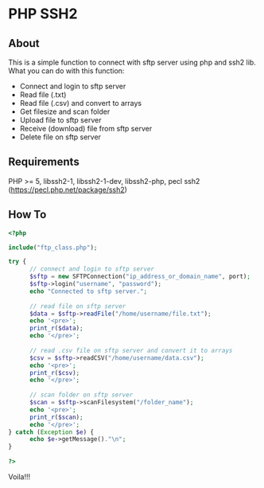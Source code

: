 # PHP SSH2

## About
This is a simple function to connect with sftp server using php and ssh2 lib.
<br>What you can do with this function:
* Connect and login to sftp server
* Read file (.txt)
* Read file (.csv) and convert to arrays
* Get filesize and scan folder
* Upload file to sftp server
* Receive (download) file from sftp server
* Delete file on sftp server


## Requirements
PHP >= 5, libssh2-1, libssh2-1-dev, libssh2-php, pecl ssh2 (https://pecl.php.net/package/ssh2)

## How To
```php
<?php

include("ftp_class.php");

try {
      // connect and login to sftp server
      $sftp = new SFTPConnection("ip_address_or_domain_name", port);
      $sftp->login("username", "password");
      echo "Connected to sftp server.";  
      
      // read file on sftp server
      $data = $sftp->readFile("/home/username/file.txt");
      echo '<pre>';
      print_r($data);
      echo '</pre>';
      
      // read .csv file on sftp server and convert it to arrays
      $csv = $sftp->readCSV("/home/username/data.csv");
      echo '<pre>';
      print_r($csv);
      echo '</pre>';
      
      // scan folder on sftp server
      $scan = $sftp->scanFilesystem("/folder_name");
      echo '<pre>';
      print_r($scan);
      echo '</pre>';
} catch (Exception $e) {
      echo $e->getMessage()."\n";
}
  
?>
```

Voila!!!

